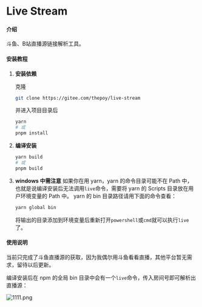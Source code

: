 # Live Stream

#### 介绍
斗鱼、B站直播源链接解析工具。


#### 安装教程

1. **安装依赖**

   克隆

   ```bash
   git clone https://gitee.com/thepoy/live-stream
   ```

   并进入项目目录后

   ```bash
   yarn
   # 或
   pnpm install
   ```

2. **编译安装**

   ```bash
   yarn build
   # 或
   pnpm build
   ```
   
3. **windows 中需注意**
   如果你在用 yarn，yarn 的命令目录可能不在 Path 中，也就是说编译安装后无法调用`live`命令，需要将 yarn 的 Scripts 目录放在用户环境变量的 Path 中。
   yarn 的 bin 目录路径请用下面的命令查看：

   ```bash
   yarn global bin
   ```

   将输出的目录添加到环境变量后重新打开`powershell`或`cmd`就可以执行`live`了。

#### 使用说明

当前只完成了斗鱼直播源的获取，因为我偶尔用斗鱼看看直播，其他平台暂无需求，留待以后更新。

编译安装后在 npm 的全局 bin 目录中会有一个`live`命令，传入房间号即可解析出直播源：

![1111.png](https://s2.loli.net/2022/08/31/x2DLSFG8B4wjmN1.png)
